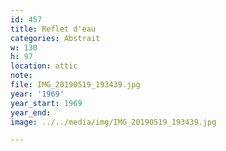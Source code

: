 ```yaml
---
id: 457
title: Reflet d'eau
categories: Abstrait
w: 130
h: 97
location: attic
note:
file: IMG_20190519_193439.jpg
year: '1969'
year_start: 1969
year_end:
image: ../../media/img/IMG_20190519_193439.jpg

---
```

